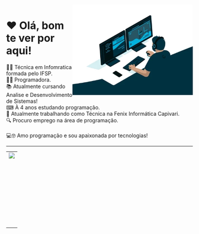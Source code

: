 <img src="giphy.webp" width="325px" align = "right">

# ❤ Olá, bom te ver por aqui! 
👩‍🎓 Técnica em Infomratica formada pelo IFSP. <br>
👩‍💻 Programadora. <br>
📚 Atualmente cursando Analise e Desenvolvimento de Sistemas! <br>
⌨ À 4 anos estudando programação. <br>
🧰 Atualmente trabalhando como Técnica na Fenix Informática Capivari. <br>
🔍 Procuro emprego na área de programação. <br><br>
💻🤓 Amo programação e sou apaixonada por tecnologias! <br>

---
<center>
  <table>
    <tr>
        <td><img height="200em" align="left" src="https://github-readme-stats.vercel.app/api/top-langs/?username=jesbicaa&show_icons=true&theme=dark&count_private=true" /></td>
    </tr>  
  </table>
</center>
